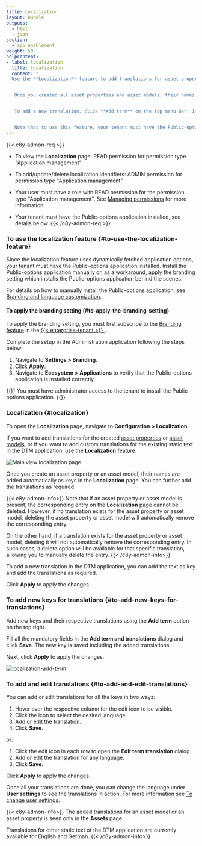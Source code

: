 ```yaml
---
title: Localization
layout: bundle
outputs:
  - html
  - json
section:
  - app_enablement
weight: 50
helpcontent:
- label: localization
  title: Localization
  content: "
  Use the **Localization** feature to add translations for asset properties or asset models, as well as to add custom translations for the existing static text in the DTM application.


   Once you created all asset properties and asset models, their names are added as keys in the **Localization** page. You can add further translations as required.  


   To add a new translation, click **Add term** on the top menu bar. In the resulting dialog box, add the name of the key, followed by the translation in the respective field.


   Note that to use this feature, your tenant must have the Public-options application installed."
---
```


{{< c8y-admon-req >}}
* To view the **Localization** page: READ permission for permission type "Application management"

* To add/update/delete localization identifiers: ADMIN permission for permission type "Application management"

* Your user must have a role with READ permission for the permission type "Application management". See [Managing permissions](/standard-tenant/managing-permissions/) for more information.

* Your tenant must have the Public-options application installed, see details below.
{{< /c8y-admon-req >}}

### To use the localization feature {#to-use-the-localization-feature}
Since the localization feature uses dynamically fetched application options, your tenant must have the Public-options application installed. Install the Public-options application manually or, as a workaround, apply the branding setting which installs the Public-options application behind the scenes.

For details on how to manually install the Public-options application, see [Branding and language customization](/web/application-configuration/#branding-languages-customization).

#### To apply the branding setting {#to-apply-the-branding-setting}
To apply the branding setting, you must first subscribe to the [Branding feature](/enterprise-tenant/customization/#branding) in the [{{< enterprise-tenant >}} ](/enterprise-tenant/enterprise-tenant-introduction/).

Complete the setup in the Administration application following the steps below:

1. Navigate to **Settings > Branding**.
2. Click **Apply**.
3. Navigate to **Ecosystem > Applications** to verify that the Public-options application is installed correctly.

{{<c8y-admon-info>}}
You must have administrator access to the tenant to install the Public-options application.
{{</c8y-admon-info>}}

### Localization {#localization}

To open the **Localization** page, navigate to **Configuration > Localization**.

If you want to add translations for the created [asset properties](/dtm/asset-types/#property-library) or [asset models](/dtm/asset-types/#asset-types), or if you want to add custom translations for the existing static text in the DTM application, use the **Localization** feature.

![Main view localization page](/images/dtm/localization/dtm-localization-main-page.png)

Once you create an asset property or an asset model, their names are added automatically as keys in the **Localization** page. You can further add the translations as required.

{{< c8y-admon-info>}}
Note that if an asset property or asset model is present, the corresponding entry on the **Localization** page cannot be deleted. However, if no translation exists for the asset property or asset model, deleting the asset property or asset model will automatically remove the corresponding entry.

On the other hand, if a translation exists for the asset property or asset model, deleting it will not automatically remove the corresponding entry. In such cases, a delete option will be available for that specific translation, allowing you to manually delete the entry.
{{< /c8y-admon-info>}}

To add a new translation in the DTM application, you can add the text as key and add the translations as required.

Click **Apply** to apply the changes.

### To add new keys for translations {#to-add-new-keys-for-translations}

Add new keys and their respective translations using the **Add term** option on the top right.

Fill all the mandatory fields in the **Add term and translations** dialog and click **Save**. The new key is saved including the added translations.

Next, click **Apply** to apply the changes.


![localization-add-term](/images/dtm/localization/dtm-localization-add-term.png)

### To add and edit translations {#to-add-and-edit-translations}

 You can add or edit translations for all the keys in two ways:

1. Hover over the respective column for the edit icon to be visible.
2. Click the icon to select the desired language.
3. Add or edit the translation.
4. Click **Save**.

or:

1. Click the edit icon in each row to open the **Edit term translation** dialog.
2. Add or edit the translation for any language.
3. Click **Save**.

Click **Apply** to apply the changes.

Once all your translations are done, you can change the language under **User settings** to see the translations in action. For more information see [To change user settings](/get-familiar-with-the-ui/user-settings/#to-change-user-settings).


{{< c8y-admon-info>}}
The added translations for an asset model or an asset property is seen only in the **Assets** page.

Translations for other static text of the DTM application are currently available for English and German.
{{< /c8y-admon-info>}}
